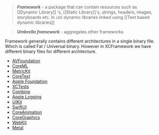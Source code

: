 > ***Framework*** - a package that can contain resources such as [[Dynamic Library]] 's, [[Static Library]]'s, strings, headers, images, storyboards etc. In `iOS` dynamic libraries linked using [[Text based dynamic libraries]]

> ***Umbrella framework*** - aggregates other frameworks

Framework generally contains different architectures in a single binary file. Which is called Fat / Universal binary.
However in XCFramework we have different binary files for different architecture.

- [AVFoundation](AVFoundation)
- [CoreML](CoreML.md)
- [MetricKit](MetricKit.md)
- [CoreText](CoreText.md)
- [Apple Foundation](Apple%20Foundation.md)
- [XCTests](XCTests.md)
- [Combine](Combine.md)
- [Apple Logging](Apple%20Logging.md)
- [UIKit](UIKit.md)
- [SwiftUI](SwiftUI.md)
- [CoreAnimation](CoreAnimation.md)
- [CoreGraphics](CoreGraphics.md)
- [WebKit](WebKit.md)
- [Metal](Metal.md)
